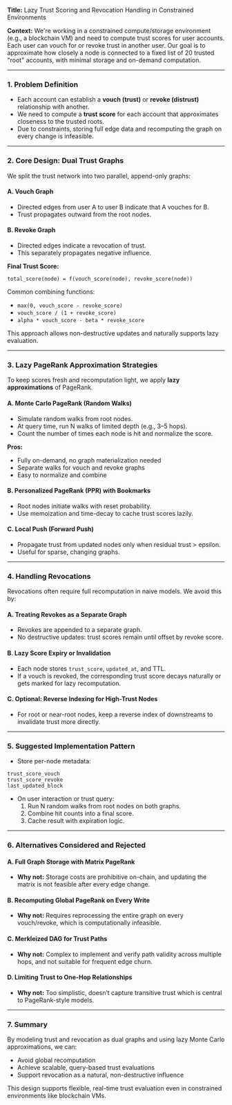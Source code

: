 **Title:** Lazy Trust Scoring and Revocation Handling in Constrained Environments

**Context:**
We're working in a constrained compute/storage environment (e.g., a blockchain VM) and need to compute trust scores for user accounts. Each user can vouch for or revoke trust in another user. Our goal is to approximate how closely a node is connected to a fixed list of 20 trusted "root" accounts, with minimal storage and on-demand computation.

---

### 1. Problem Definition
- Each account can establish a **vouch (trust)** or **revoke (distrust)** relationship with another.
- We need to compute a **trust score** for each account that approximates closeness to the trusted roots.
- Due to constraints, storing full edge data and recomputing the graph on every change is infeasible.

---

### 2. Core Design: Dual Trust Graphs
We split the trust network into two parallel, append-only graphs:

#### A. Vouch Graph
- Directed edges from user A to user B indicate that A vouches for B.
- Trust propagates outward from the root nodes.

#### B. Revoke Graph
- Directed edges indicate a revocation of trust.
- This separately propagates negative influence.

**Final Trust Score:**
```text
total_score(node) = f(vouch_score(node), revoke_score(node))
```
Common combining functions:
- `max(0, vouch_score - revoke_score)`
- `vouch_score / (1 + revoke_score)`
- `alpha * vouch_score - beta * revoke_score`

This approach allows non-destructive updates and naturally supports lazy evaluation.

---

### 3. Lazy PageRank Approximation Strategies

To keep scores fresh and recomputation light, we apply **lazy approximations** of PageRank.

#### A. Monte Carlo PageRank (Random Walks)
- Simulate random walks from root nodes.
- At query time, run N walks of limited depth (e.g., 3–5 hops).
- Count the number of times each node is hit and normalize the score.

**Pros:**
- Fully on-demand, no graph materialization needed
- Separate walks for vouch and revoke graphs
- Easy to normalize and combine

#### B. Personalized PageRank (PPR) with Bookmarks
- Root nodes initiate walks with reset probability.
- Use memoization and time-decay to cache trust scores lazily.

#### C. Local Push (Forward Push)
- Propagate trust from updated nodes only when residual trust > epsilon.
- Useful for sparse, changing graphs.

---

### 4. Handling Revocations
Revocations often require full recomputation in naive models. We avoid this by:

#### A. Treating Revokes as a Separate Graph
- Revokes are appended to a separate graph.
- No destructive updates: trust scores remain until offset by revoke score.

#### B. Lazy Score Expiry or Invalidation
- Each node stores `trust_score`, `updated_at`, and TTL.
- If a vouch is revoked, the corresponding trust score decays naturally or gets marked for lazy recomputation.

#### C. Optional: Reverse Indexing for High-Trust Nodes
- For root or near-root nodes, keep a reverse index of downstreams to invalidate trust more directly.

---

### 5. Suggested Implementation Pattern

- Store per-node metadata:
```plaintext
trust_score_vouch
trust_score_revoke
last_updated_block
```
- On user interaction or trust query:
  1. Run N random walks from root nodes on both graphs.
  2. Combine hit counts into a final score.
  3. Cache result with expiration logic.

---

### 6. Alternatives Considered and Rejected

#### A. Full Graph Storage with Matrix PageRank
- **Why not:** Storage costs are prohibitive on-chain, and updating the matrix is not feasible after every edge change.

#### B. Recomputing Global PageRank on Every Write
- **Why not:** Requires reprocessing the entire graph on every vouch/revoke, which is computationally infeasible.

#### C. Merkleized DAG for Trust Paths
- **Why not:** Complex to implement and verify path validity across multiple hops, and not suitable for frequent edge churn.

#### D. Limiting Trust to One-Hop Relationships
- **Why not:** Too simplistic, doesn’t capture transitive trust which is central to PageRank-style models.

---

### 7. Summary
By modeling trust and revocation as dual graphs and using lazy Monte Carlo approximations, we can:
- Avoid global recomputation
- Achieve scalable, query-based trust evaluations
- Support revocation as a natural, non-destructive influence

This design supports flexible, real-time trust evaluation even in constrained environments like blockchain VMs.
